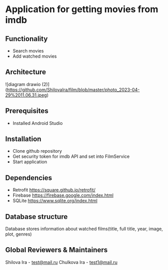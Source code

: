 # Application for getting movies from imdb
## Functionality
- Search movies
- Add watched movies
## Architecture
![diagram drawio (2)] (https://github.com/ShilovaIra/film/blob/master/photo_2023-04-29%2011.06.31.jpeg)
## Prerequisites
- Installed Android Studio
## Installation
- Clone github repository
- Get security token for imdb API and set into FilmService
- Start application
## Dependencies
- Retrofit https://square.github.io/retrofit/
- Firebase https://firebase.google.com/index.html
- SQLite https://www.sqlite.org/index.html
## Database structure
Database stores information about watched films(title, full title, year, image, plot, genres)
## Global Reviewers & Maintainers
Shilova Ira - test@mail.ru
Chulkova Ira - test1@mail.ru
